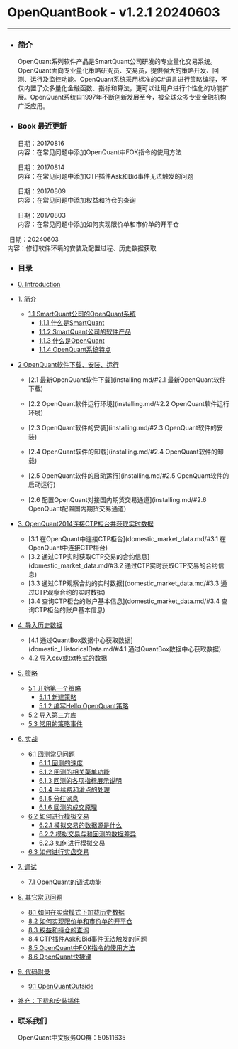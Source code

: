 # OpenQuantBook - v1.2.1 20240603

---

* ### 简介

  OpenQuant系列软件产品是SmartQuant公司研发的专业量化交易系统。OpenQuant面向专业量化策略研究员、交易员，提供强大的策略开发、回测、运行及监控功能。OpenQuant系统采用标准的C\#语言进行策略编程，不仅内置了众多量化金融函数、指标和算法，更可以让用户进行个性化的功能扩展。OpenQuant系统自1997年不断创新发展至今，被全球众多专业金融机构广泛应用。

* ### Book 最近更新

  日期：20170816  
  内容：在常见问题中添加OpenQuant中FOK指令的使用方法

  日期：20170814  
  内容：在常见问题中添加CTP插件Ask和Bid事件无法触发的问题

  日期：20170809  
  内容：在常见问题中添加权益和持仓的查询

  日期：20170803  
  内容：在常见问题中添加如何实现限价单和市价单的开平仓

​	日期：20240603  
​	内容：修订软件环境的安装及配置过程、历史数据获取



### 

* ### 目录

* [0. Introduction](README.md)

* [1. 简介](introduction.md)

  * [1.1 SmartQuant公司的OpenQuant系统](whats_the_smartquant_or_openquant.md)
    * [1.1.1 什么是SmartQuant](whats_the_smartquant_or_openquant.md/#What_is_SmartQuant)
    * [1.1.2 SmartQuant公司的软件产品](whats_the_smartquant_or_openquant.md/#SmartQuant_Products)
    * [1.1.3 什么是OpenQuant](whats_the_smartquant_or_openquant.md/#What_is_OpenQuant)
    * [1.1.4 OpenQuant系统特点](whats_the_smartquant_or_openquant.md/#OpenQuant_system_features)
    

* [2 OpenQuant软件下载、安装、运行](installing.md)     

  * [2.1 最新OpenQuant软件下载](installing.md/#2.1 最新OpenQuant软件下载)

  * [2.2 OpenQuant软件运行环境](installing.md/#2.2 OpenQuant软件运行环境)

  * [2.3 OpenQuant软件的安装](installing.md/#2.3 OpenQuant软件的安装)

  * [2.4 OpenQuant软件的卸载](installing.md/#2.4 OpenQuant软件的卸载)

  * [2.5 OpenQuant软件的启动运行](installing.md/#2.5 OpenQuant软件的启动运行)

  * [2.6 配置OpenQuant对接国内期货交易通道](installing.md/#2.6 OpenQuant配置国内期货交易通道)

* [3. OpenQuant2014连接CTP柜台并获取实时数据](domestic_market_data.md)

  * [3.1 在OpenQuant中连接CTP柜台](domestic_market_data.md/#3.1 在OpenQuant中连接CTP柜台)
  * [3.2 通过CTP实时获取CTP交易的合约信息](domestic_market_data.md/#3.2 通过CTP实时获取CTP交易的合约信息)
  * [3.3 通过CTP观察合约的实时数据](domestic_market_data.md/#3.3 通过CTP观察合约的实时数据)
  * [3.4 查询CTP柜台的账户基本信息](domestic_market_data.md/#3.4 查询CTP柜台的账户基本信息)

* [4. 导入历史数据](domestic_HistoricalData.md)

  * [4.1 通过QuantBox数据中心获取数据](domestic_HistoricalData.md/#4.1 通过QuantBox数据中心获取数据)
  * [4.2 导入csv或txt格式的数据](domestic_market_data_csv.md)

* [5. 策略](strategy_introduction.md)

  * [5.1 开始第一个策略](first_strategy.md)
    * [5.1.1 新建策略](first_strategy.md/#New_Strategy)
    * [5.1.2 编写Hello OpenQuant策略](first_strategy.md/#Hello_OpenQuant_Strategy)
  * [5.2 导入第三方库](import_third_party_lib.md)
  * [5.3 常用的策略事件](common_strategy_event.md)  

* [6. 实战](practice_introduction.md)

  * [6.1 回测常见问题](back_test.md)
    * [6.1.1 回测的速度](back_test.md/#Back_test_speed)
    * [6.1.2 回测的相关菜单功能](back_test.md/#Back_test_menu)
    * [6.1.3 回测的各项指标展示说明](back_test.md/#Back_test_indicators)
    * [6.1.4 手续费和滑点的处理](back_test.md/#Commission_and_slip_points)
    * [6.1.5 分红派息](back_test.md/#Dividend)
    * [6.1.6 回测的成交原理](back_test.md/#Transaction_principle)
  * [6.2 如何进行模拟交易](simulated_trading.md)
    * [6.2.1 模拟交易的数据源是什么](simulated_trading.md/#Paper_data_source)
    * [6.2.2 模拟交易与和回测的数据差异](simulated_trading.md/#Paper_and_Backtest_data_diff)
    * [6.2.3 如何进行模拟交易](simulated_trading.md/#Paper)
  * [6.3 如何进行实盘交易](realtime_trading.md)

* [7. 调试](debug_introduction.md)
  * [7.1 OpenQuant的调试功能](debug_function.md)

* [8. 其它常见问题](common_question_introduction.md)
  * [8.1 如何在实盘模式下加载历史数据](load_historical_data_in_live_mode.md)
  * [8.2 如何实现限价单和市价单的开平仓](open_and_close.md)
  * [8.3 权益和持仓的查询](equity_and_position_inquiries.md)
  * [8.4 CTP插件Ask和Bid事件无法触发的问题](emit_ask_bid.md)
  * [8.5 OpenQuant中FOK指令的使用方法](fok_fak.md)
  * [8.6 OpenQuant快捷键](hot_key.md)

* [9. 代码附录](appendix_source_code.md)

  * [9.1 OpenQuantOutside](source_code_OpenQuantOutside.md)

* [补充：下载和安装插件](install_plugins.md)

* ### 联系我们

  OpenQuant中文服务QQ群：50511635 

  



